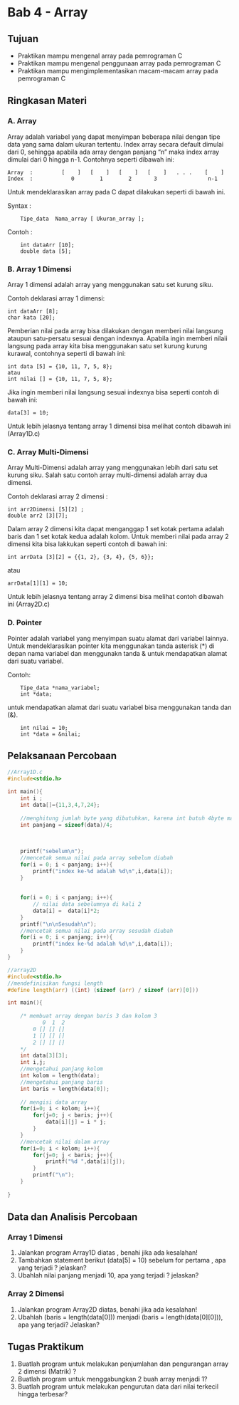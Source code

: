# Bab 4 - Array

## Tujuan
* Praktikan mampu mengenal array pada pemrograman C
* Praktikan mampu mengenal penggunaan array pada pemrograman C
* Praktikan mampu mengimplementasikan macam-macam array pada pemrograman C

## Ringkasan Materi

### A.	Array

Array adalah variabel yang dapat menyimpan beberapa nilai dengan tipe data yang sama dalam ukuran tertentu. Index array secara default dimulai dari 0, sehingga apabila ada array dengan panjang “n” maka index array dimulai dari 0 hingga n-1. Contohnya seperti dibawah ini:

```
Array  :	     [    ]   [    ]   [    ]   [    ]   . . .    [    ]
Index  :            0        1        2       3                n-1
```

Untuk mendeklarasikan array pada C dapat dilakukan seperti di bawah ini.

Syntax :
```
    Tipe_data  Nama_array [ Ukuran_array ];
```

Contoh :
```
    int dataArr [10];
    double data [5];
```

### B.	Array 1 Dimensi

Array 1 dimensi adalah array yang menggunakan satu set kurung siku.

Contoh deklarasi array 1 dimensi:

```	
int dataArr [8];
char kata [20];
```

Pemberian nilai pada array bisa dilakukan dengan memberi nilai langsung ataupun satu-persatu sesuai dengan indexnya. Apabila ingin memberi nilaii langsung pada array kita bisa menggunakan satu set kurung kurung kurawal, contohnya seperti di bawah ini:

```
int data [5] = {10, 11, 7, 5, 8};
atau
int nilai [] = {10, 11, 7, 5, 8};
```

Jika ingin memberi nilai langsung sesuai indexnya bisa seperti contoh di bawah ini:

```
data[3] = 10;
```
		
Untuk lebih jelasnya tentang array 1 dimensi bisa melihat contoh dibawah ini (Array1D.c)

### C.	Array Multi-Dimensi

Array Multi-Dimensi adalah array yang menggunakan lebih dari satu set kurung siku. Salah satu contoh array multi-dimensi adalah array dua dimensi.

Contoh deklarasi array 2 dimensi :

```	
int arr2Dimensi [5][2] ;
double arr2 [3][7]; 
```

Dalam array 2 dimensi kita dapat menganggap 1 set kotak pertama adalah baris dan 1 set kotak kedua adalah kolom. Untuk memberi nilai pada array 2 dimensi kita bisa lakkukan seperti contoh di bawah ini:

```
int arrData [3][2] = {{1, 2}, {3, 4}, {5, 6}};
```

atau 

```
arrData[1][1] = 10;
```

Untuk lebih jelasnya tentang array 2 dimensi bisa melihat contoh dibawah ini (Array2D.c)

### D.	Pointer

Pointer adalah variabel yang menyimpan suatu alamat dari variabel lainnya. Untuk mendeklarasikan pointer kita menggunakan tanda asterisk (*) di depan nama variabel dan menggunakn tanda & untuk mendapatkan alamat dari suatu variabel.

Contoh:
```
	Tipe_data *nama_variabel;
	int *data;
```

untuk mendapatkan alamat dari suatu variabel bisa menggunakan tanda dan (&).

```
	int nilai = 10;
	int *data = &nilai;
```  

## Pelaksanaan Percobaan

```c
//Array1D.c
#include<stdio.h>

int main(){
	int i ;
	int data[]={11,3,4,7,24};
	
	//menghitung jumlah byte yang dibutuhkan, karena int butuh 4byte maka (jumlah memory / 4)
	int panjang = sizeof(data)/4;
	
	
	
	printf("sebelum\n");
	//mencetak semua nilai pada array sebelum diubah
	for(i = 0; i < panjang; i++){
		printf("index ke-%d adalah %d\n",i,data[i]);
	}
	
	
	for(i = 0; i < panjang; i++){
		// nilai data sebelumnya di kali 2
		data[i] =  data[i]*2;
	}
	printf("\n\nSesudah\n");
	//mencetak semua nilai pada array sesudah diubah
	for(i = 0; i < panjang; i++){
		printf("index ke-%d adalah %d\n",i,data[i]);
	}
}
```

```c
//array2D
#include<stdio.h>
//mendefinisikan fungsi length
#define length(arr) ((int) (sizeof (arr) / sizeof (arr)[0]))

int main(){
	
	/* membuat array dengan baris 3 dan kolom 3
		   0  1  2
		0 [] [] []
		1 [] [] []
		2 [] [] []
	*/
	int data[3][3];
	int i,j;
	//mengetahui panjang kolom
	int kolom = length(data);
	//mengetahui panjang baris
	int baris = length(data[0]);
	
	// mengisi data array
	for(i=0; i < kolom; i++){
		for(j=0; j < baris; j++){
			data[i][j] = i * j;
		}
	}
	//mencetak nilai dalam array
	for(i=0; i < kolom; i++){
		for(j=0; j < baris; j++){
			printf("%d ",data[i][j]);
		}
		printf("\n");
	}
	
}
```

## Data dan Analisis Percobaan
	
### Array 1 Dimensi
1.	Jalankan program Array1D diatas	, benahi jika ada kesalahan!
2.	Tambahkan statement berikut (data[5] = 10) sebelum for pertama , apa yang terjadi ? jelaskan?
3.	Ubahlah nilai panjang menjadi 10, apa yang terjadi ? jelaskan?

### Array 2 Dimensi
1.	Jalankan program Array2D diatas, benahi jika ada kesalahan!
2.	Ubahlah (baris = length(data[0])) menjadi (baris = length(data[0][0])), apa yang terjadi? Jelaskan?


## Tugas Praktikum

1.	Buatlah program untuk melakukan penjumlahan dan pengurangan array 2 dimensi (Matrik) ?
2.	Buatlah program untuk menggabungkan 2 buah array menjadi 1?
3.	Buatlah program untuk melakukan pengurutan data dari nilai terkecil hingga terbesar? 
